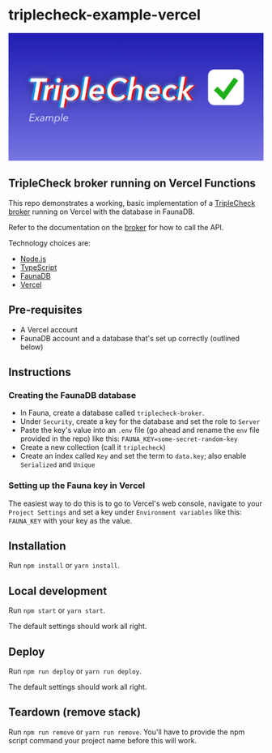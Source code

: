# triplecheck-example-vercel

![TripleCheck example implementation](readme/triplecheck-example.png)

## TripleCheck broker running on Vercel Functions

This repo demonstrates a working, basic implementation of a [TripleCheck broker](https://github.com/mikaelvesavuori/triplecheck-broker) running on Vercel with the database in FaunaDB.

Refer to the documentation on the [broker](https://github.com/mikaelvesavuori/triplecheck-broker) for how to call the API.

Technology choices are:

- [Node.js](https://nodejs.org/en/)
- [TypeScript](https://www.typescriptlang.org)
- [FaunaDB](https://fauna.com)
- [Vercel](https://vercel.com/)

## Pre-requisites

- A Vercel account
- FaunaDB account and a database that's set up correctly (outlined below)

## Instructions

### Creating the FaunaDB database

- In Fauna, create a database called `triplecheck-broker`.
- Under `Security`, create a key for the database and set the role to `Server`
- Paste the key's value into an `.env` file (go ahead and rename the `env` file provided in the repo) like this: `FAUNA_KEY=some-secret-random-key`
- Create a new collection (call it `triplecheck`)
- Create an index called `Key` and set the term to `data.key`; also enable `Serialized` and `Unique`

### Setting up the Fauna key in Vercel

The easiest way to do this is to go to Vercel's web console, navigate to your `Project Settings` and set a key under `Environment variables` like this: `FAUNA_KEY` with your key as the value.

## Installation

Run `npm install` or `yarn install`.

## Local development

Run `npm start` or `yarn start`.

The default settings should work all right.

## Deploy

Run `npm run deploy` or `yarn run deploy`.

The default settings should work all right.

## Teardown (remove stack)

Run `npm run remove` or `yarn run remove`. You'll have to provide the npm script command your project name before this will work.
